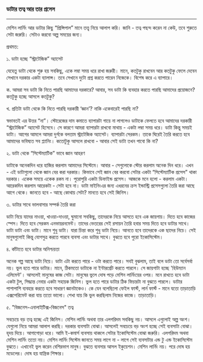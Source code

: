 ### ডাটার তত্ব আর তার প্রসেস

---

মেশিন লার্নিং আর ডাটার কিছু “প্রিন্সিপাল” মানে তত্ত্ব নিয়ে আলাপ করি। জানি - তত্ব পছন্দ করেন না কেউ, তবে শুরুতে সেটা জরুরি। সেটাও করবো অল্প সময়ের জন্য।

প্রথমত:

১. ডাটা হচ্ছে “স্ট্রাটেজিক” অ্যাসেট

যেহেতু ডাটা থেকে শুরু হয় সবকিছু, একে লম্বা সময় ধরে রাখা জরুরী।  মানে, কতটুকু রাখবেন আর কতটুকু ফেলে দেবেন সেখানে দরকার একটা ব্যালান্স। তবে সেখানে দুটো প্রশ্ন করতে পারেন নিজেকে। বিশেষ করে এ ব্যাপারে।

ক. আমরা সব ডাটা কি নিতে পারছি আমাদের দরকারে? আবার, সব ডাটা কি ব্যবহার করতে পারছি আমাদের প্রয়োজনে? কতটুকু হচ্ছে আসলে কতটুকু?

খ. প্রতিটা ডাটা থেকে কি নিতে পারছি দরকারী ‘জ্ঞান’? নাকি একেবারেই পারছি না?

স্বভাবতই এর উত্তর “না”। স্টোরেজের দাম কমাতে ব্যাপারটা গায়ে না লাগলেও ডাটাকে ফেলতে হবে আমাদের দরকারী “স্ট্রাটেজিক” অ্যাসেট হিসেবে। সে কারণে আমরা ব্যাপারটা রাখবো মাথায় - একটা লম্বা সময় ধরে। ডাটা কিন্তু সময়ই ডাটা। আগের আমলে আমরা দুর্গকে বলতাম স্ট্রাটেজিক অ্যাসেট। ব্যাপারটা সেরকম। তাকে ঘিরেই তৈরি করতে হবে আমাদের ভবিষ্যত সব প্ল্যানিং। কতোটুকু আসলে রাখবো - আবার সেই ডাটা তখন পাবো কি না?

২. ডাটা থেকে “সিস্টেম্যাটিক” ভাবে জ্ঞান আহরণ

ডাটাকে অনেকদিন ধরে হাজির করলাম আমাদের সিস্টেমে। আবার - সেগুলোকে স্টোর করলাম অনেক দিন ধরে। এখন - এই ডাটাগুলো থেকে জ্ঞান বের করা দরকার। কিভাবে সেই জ্ঞান বের করবো সেটার একটা “সিস্টেম্যাটিক প্রসেস” থাকা দরকার। একেক সময়ে একেক রকম না। পুরোপুরি একটা ডিফাইন্ড প্রসেস। আজকে মনে হলো - করলাম একটা। আরেকদিন করলাম আরেকটা - সেটা হবে না। ডাটা মাইনিংএর জন্য এধরনের ক্রস ইন্ডাস্ট্রি প্রসেসগুলো তৈরি করা আছে আগে থেকে। জানতে হবে - আছে কোথায় সেটা? মানতে হবে সেই জিনিস।

৩. ডাটার সাথে ভালবাসার সম্পর্ক তৈরি করা

ডাটা নিয়ে যাদের নাওয়া, খাওয়া-দাওয়া, ঘুমানো সবকিছু, তাদেরকে নিয়ে আসতে হবে এক জায়গায়। দিতে হবে কাজের স্পেস। দিতে হবে সেরকম এনভায়রনমেন্ট। তাদের ভেতরের সেই রসায়ন তৈরি হবার সময় দিতে হবে ডাটার সাথে। ডাটা ডাটা এবং ডাটা। মানে শুধু ডাটা। যারা চিন্তা করে শুধু ডাটা নিয়ে। আনতে হবে তাদেরকে এক ছাদের নিচে। সেই মানুষগুলোই কিন্তু যোগসুত্র করতে পারবে ব্যবসা এবং ডাটার সাথে। বুঝতে হবে পুরো ইকোসিস্টেম।

৪. কাঁটাতে হবে ডাটার অনিশ্চয়তা

অনেক গল্প আছে ডাটা নিয়ে। ডাটা এটা করতে পারে - ওটা করতে পারে। সবই বুঝলাম, তাই বলে ডাটা তো সর্বেসর্বা নয়। ভুল হতে পারে ডাটার। মানে, ঠিকমতো ডাটাকে না ইন্টারর্প্রেট করতে পারলে। সে জায়গাটা হচ্ছে 'হিউম্যান এলিমেন্ট'। আসলেই মানুষের কাজ সেটা। মানুষের ভুলে দোষ পড়ে মেশিন লার্নিংয়ের ওপর। মনে রাখতে হবে ডাটা একটা টুল, সিদ্ধান্ত নেবার একটা সহায়ক জিনিস। ভুল হতে পারে ডাটার ঠিক ফিচারটা না বুঝতে পারলে। ডাটার পাশাপাশি ব্যবহার করতে হবে সাধারণ জ্ঞানটাকেও। কে যেন বলেছিলো ফেইল ফার্স্ট, লার্ন ফার্স্ট - মানে যতো তাড়াতাড়ি এক্সপেরিমেন্ট করা যায় ততো ভালো। শেখা যায় কি ভুল করছিলাম নিজের কাজে। তাড়াতাড়ি।

৫. "বিজনেস-এনালাইটিক্স-বিজনেস" তত্ব

সবচেয়ে বড় তত্ব হচ্ছে এই জিনিস। মেশিন লার্নিং অথবা তার এলগরিদম সবকিছু নয়। আসলে এগুলোই অল্প অংশ। যেগুলো নিয়ে আমরা আলাপ করছি। দরকার ব্যবসাটা বোঝা। আসলেই সবচেয়ে বড় অংশ হচ্ছে সেই ব্যবসাটা বোঝা। হৃদয় দিয়ে। আগাগোড়া ধরে। আমি ই-কমার্স ব্যবসায় থাকলে সেটার ইকোসিস্টেম বোঝা জরুরি। এলগরিদম অথবা মেশিন লার্নিং ততো নয়। মেশিন লার্নিং সিস্টেম জানতে সময় লাগে না - লাগে সেই ব্যবসাটার এন্ড টু এন্ড ইকোসিস্টেম বুঝতে। এখানেই ভুল করেন বেশিরভাগ মানুষ। বুঝতে ব্যবসার আসল ইকুয়েশন। মেশিন লার্নিং নয়। পরে দোষ হয় মডেলের। দোষ হয় যান্ত্রিক শিক্ষার।

